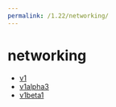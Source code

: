 ```yaml
---
permalink: /1.22/networking/
---
```


# networking



* [v1](v1/index.md)
* [v1alpha3](v1alpha3/index.md)
* [v1beta1](v1beta1/index.md)